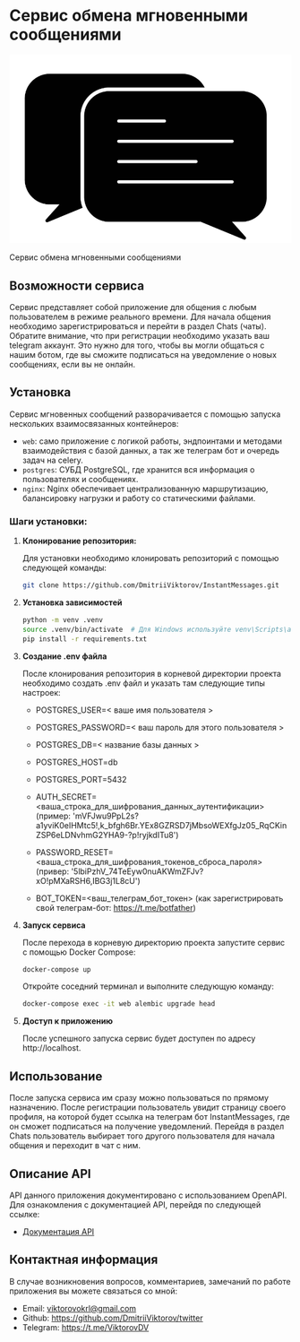 # Сервис обмена мгновенными сообщениями
![instant-messages-logo](app/static/logo.png)

Сервис обмена мгновенными сообщениями

## Возможности сервиса

Сервис представляет собой приложение для общения с любым пользователем в режиме реального времени.
Для начала общения необходимо зарегистрироваться и перейти в раздел Chats (чаты).
Обратите внимание, что при регистрации необходимо указать ваш telegram аккаунт. 
Это нужно для того, чтобы вы могли общаться с нашим ботом, где вы сможите подписаться на уведомление о новых сообщениях,
если вы не онлайн.

## Установка

Сервис мгновенных сообщений разворачивается с помощью запуска нескольких взаимосвязанных контейнеров:

- `web`: само приложение с логикой работы, эндпоинтами и методами 
взаимодействия с базой данных, а так же телеграм бот и очередь задач на celery.
- `postgres`: СУБД PostgreSQL, где хранится вся информация о пользователях и сообщениях.
- `nginx`: Nginx обеспечивает централизованную маршрутизацию, балансировку нагрузки и работу со статическими файлами.

### Шаги установки:

1. **Клонирование репозитория:**
   
   Для установки необходимо клонировать репозиторий с помощью следующей команды:
   ```bash
   git clone https://github.com/DmitriiViktorov/InstantMessages.git
    ```

2. **Установка зависимостей**
   
   ```bash
   python -m venv .venv
   source .venv/bin/activate  # Для Windows используйте venv\Scripts\activate
   pip install -r requirements.txt
   ```

3. **Создание .env файла**

   После клонирования репозитория в корневой директории проекта необходимо создать 
   .env файл и указать там следующие типы настроек:

   - POSTGRES_USER=< ваше имя пользователя >
   - POSTGRES_PASSWORD=< ваш пароль для этого пользователя >
   - POSTGRES_DB=< название базы данных >
   - POSTGRES_HOST=db
   - POSTGRES_PORT=5432

   - AUTH_SECRET=<ваша_строка_для_шифрования_данных_аутентификации>
     (пример: 'mVFJwu9PpL2s?a1yviK0eIHMtc5!,k_bfgh6Br.YEx8GZRSD7jMbsoWEXfgJz05_RqCKinZSP6eLDNvhmG2YHA9-?p!ryjkdITu8')
   
   - PASSWORD_RESET=<ваша_строка_для_шифрования_токенов_сброса_пароля>
     (привер: '5lbiPzhV_74TeEyw0nuAKWmZFJv?xO!pMXaRSH6,IBG3j1L8cU')
   
   - BOT_TOKEN=<ваш_телеграм_бот_токен>
     (как зарегистрировать свой телеграм-бот: https://t.me/botfather)
   
   
4. **Запуск сервиса**
   
    После перехода в корневую директорию проекта запустите сервис с помощью Docker Compose:
    ```bash
    docker-compose up
    ```
    Откройте соседний терминал и выполните следующую команду:
    ```bash
    docker-compose exec -it web alembic upgrade head
    ```

5. **Доступ к приложению**

    После успешного запуска сервис будет доступен по адресу http://localhost.


## Использование

После запуска сервиса им сразу можно пользоваться по прямому назначению. 
После регистрации пользователь увидит страницу своего профиля, на которой будет ссылка на телеграм бот InstantMessages,
где он сможет подписаться на получение уведомлений.
Перейдя в раздел Chats пользователь выбирает того другого пользователя для начала общения и переходит в чат с ним.


## Описание API

API данного приложения документировано с использованием OpenAPI. 
Для ознакомления с документацией API, перейдя по следующей ссылке:

- [Документация API](http://localhost:5050/docs)


## Контактная информация

В случае возникновения вопросов, комментариев, замечаний по работе приложения вы можете связаться со мной:
- Email: viktorovokrl@gmail.com
- Github: https://github.com/DmitriiViktorov/twitter
- Telegram: https://t.me/ViktorovDV
